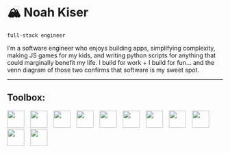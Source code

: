 # 🏔️ Noah Kiser
`full-stack engineer`

I’m a software engineer who enjoys building apps, simplifying complexity, making JS games for my kids, and writing python scripts for anything that could marginally benefit my life. I build for work + I build for fun... and the venn diagram of those two confirms that software is my sweet spot.  

---

## Toolbox:

<img src="https://api.iconify.design/cib:react.svg?color=%23888888" width="40" height="40">&emsp;<img src="https://api.iconify.design/teenyicons:typescript-outline.svg?color=%23888888" width="40" height="40">&emsp;<img src="https://api.iconify.design/tdesign:html5-filled.svg?color=%23888888" width="40" height="40">&emsp;<img src="https://api.iconify.design/tdesign:css3.svg?color=%23888888" width="40" height="40">&emsp;<img src="https://api.iconify.design/teenyicons:javascript-solid.svg?color=%23888888" width="40" height="40">&emsp;<img src="https://api.iconify.design/ri:tailwind-css-fill.svg?color=%23888888" width="40" height="40">&emsp;<img src="https://api.iconify.design/akar-icons:python-fill.svg?color=%23888888" width="40" height="40">&emsp;<img src="https://api.iconify.design/ri:php-fill.svg?color=%23888888" width="40" height="40">&emsp;<img src="https://api.iconify.design/meteor-icons:laravel.svg?color=%23888888" width="40" height="40">&emsp;<img src="https://api.iconify.design/fa7-brands:golang.svg?color=%23888888" width="40" height="40">&emsp;<img src="https://api.iconify.design/mdi:git.svg?color=%23888888" width="40" height="40">
<!--
## A few sample projects

<table>
  <tr>
    <td align="center" width="200">
      <h3>🎮<br/>JavaScript Games</h3>
      <a href="https://github.com/kisernl/veggie-invasion">🕹️ Pixel Runner</a><br/>
      <a href="https://github.com/kisernl/donut-shooter">🎲 Dice Quest</a>
    </td>
    <td align="center" width="200">
      <h3>🐍<br/>Python</h3>
      <a href="https://github.com/yourusername/options-wheel">📊 Options Wheel Calculator</a><br/>
      <a href="https://github.com/yourusername/ai-lead-gen">🤖 AI Lead Scraper</a>
    </td>
    <td align="center" width="200">
      <h3>⚙️<br/>Go</h3>
      <a href="https://github.com/yourusername/go-web-api">🌐 Go Web API</a><br/>
      <a href="https://github.com/yourusername/go-task-runner">🚀 Task Runner</a>
    </td>
  </tr>
  <tr>
    <td align="center" width="200">
      <h3>🎨<br/>Frontend</h3>
      <a href="https://github.com/yourusername/react-blog">📰 Blog Platform</a><br/>
      <a href="https://github.com/yourusername/cal-ui">📅 Scheduling UI</a>
    </td>
    <td align="center" width="200">
      <h3>🐘<br/>Laravel / PHP</h3>
      <a href="https://github.com/yourusername/counseling-saas">💳 Counseling Platform</a><br/>
      <a href="https://github.com/yourusername/laravel-inventory">📦 Inventory Manager</a>
    </td>
    <td align="center" width="200">
      <h3>📫<br/>Connect</h3>
      <a href="https://yourwebsite.com">🌐 Website</a><br/>
      <a href="https://linkedin.com/in/yourusername">💼 LinkedIn</a><br/>
      <a href="https://twitter.com/yourusername">🐦 Twitter</a>
    </td>
  </tr>
</table>

---

✨ _Exploring, learning, and building every day._
-->
